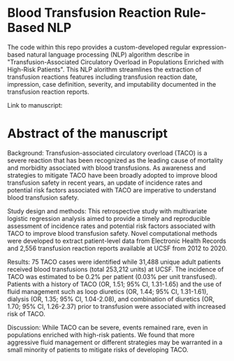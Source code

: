 # Blood Transfusion Reaction Rule-Based NLP

The code within this repo provides a custom-developed regular expression-based natural language processing (NLP) algorithm describe in "Transfusion-Associated Circulatory Overload in Populations Enriched with High-Risk Patients". This NLP alorithm streamlines the extraction of transfusion reactions features including transfusion reaction date, impression, case definition, severity, and imputability documented in the transfusion reaction reports. 

Link to manuscript: 

# Abstract of the manuscript
Background: Transfusion-associated circulatory overload (TACO) is a severe reaction that has been recognized as the leading cause of mortality and morbidity associated with blood transfusions. As awareness and strategies to mitigate TACO have been broadly adopted to improve blood transfusion safety in recent years, an update of incidence rates and potential risk factors associated with TACO are imperative to understand blood transfusion safety.  

Study design and methods: This retrospective study with multivariate logistic regression analysis aimed to provide a timely and reproducible assessment of incidence rates and potential risk factors associated with TACO to improve blood transfusion safety. Novel computational methods were developed to extract patient-level data from Electronic Health Records and 2,556 transfusion reaction reports available at UCSF from 2012 to 2020. 

Results: 75 TACO cases were identified while 31,488 unique adult patients received blood transfusions (total 253,212 units) at UCSF. The incidence of TACO was estimated to be 0.2% per patient (0.03% per unit transfused). Patients with a history of TACO (OR, 1.51; 95% CI, 1.31-1.65) and the use of fluid management such as loop diuretics (OR, 1.44; 95% CI, 1.31-1.61), dialysis (OR, 1.35; 95% CI, 1.04-2.08), and combination of diuretics (OR, 1.70; 95% CI, 1.26-2.37) prior to transfusion were associated with increased risk of TACO. 

Discussion: While TACO can be severe, events remained rare, even in populations enriched with high-risk patients. We found that more aggressive fluid management or different strategies may be warranted in a small minority of patients to mitigate risks of developing TACO. 




